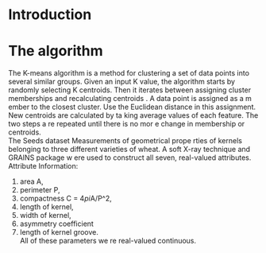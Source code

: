 Introduction 
============================

The algorithm 
===========================================
The K-means algorithm is a method for clustering a set of data
 points into several 
similar groups. Given an input K
 value, the algorithm starts by
 randomly selecting K 
centroids. Then it iterates between 
assigning cluster memberships
 and 
recalculating 
centroids
. A data point is assigned as a m
ember to the closest cluster. 
Use the Euclidean 
distance in this assignment. New
 centroids are calculated by ta
king average values of 
each feature.  The two steps a
re repeated until there is no mor
e change in membership or 
centroids.  
The Seeds dataset 
Measurements of geometrical prope
rties of kernels belonging to 
three different 
varieties of wheat. A
 soft X-ray technique and GRAINS package w
ere used to construct 
all seven, real-valued attributes.  
Attribute Information:  
1. area A,  
2. perimeter P,  
3. compactness C = 4*pi*A/P^2,  
4. length of kernel,  
5. width of kernel,  
6. asymmetry coefficient  
7. length of kernel groove.  
All of these parameters we
re real-valued continuous. 
